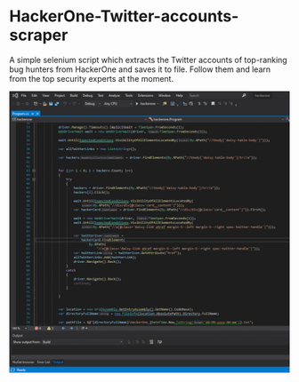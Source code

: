 # HackerOne-Twitter-accounts-scraper
A simple selenium script which extracts the Twitter accounts of top-ranking bug hunters from HackerOne and saves it to file. Follow them and learn from the top security experts at the moment. 

![](cjviDkRFiN.gif)
